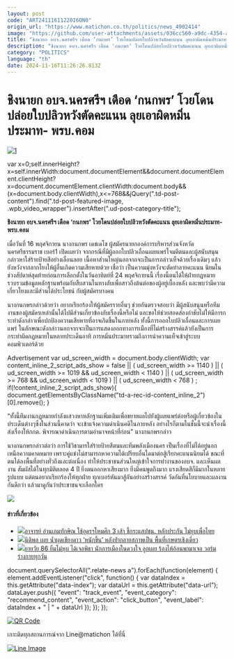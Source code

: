 ```yaml
---
layout: post
code: "ART24111611220I6ON0"
origin_url: "https://www.matichon.co.th/politics/news_4902414"
image: "https://github.com/user-attachments/assets/036cc560-a9dc-4354-a50b-18d7009ef10f"
title: "ชิงนายก อบจ.นครศรีฯ เดือด ‘กนกพร’ โวยโดนปล่อยใบปลิวหวังตัดคะแนน ลุยเอาผิดหมิ่นประมาท- พรบ.คอม"
description: "ชิงนายก อบจ.นครศรีฯ เดือด 'กนกพร' โวยโดนปล่อยใบปลิวหวังตัดคะแนน ลุยเอาผิดหมิ่นประมาท- พรบ.คอม"
category: "POLITICS"
language: "th"
date: 2024-11-16T11:26:26.813Z
---
```


# ชิงนายก อบจ.นครศรีฯ เดือด ‘กนกพร’ โวยโดนปล่อยใบปลิวหวังตัดคะแนน ลุยเอาผิดหมิ่นประมาท- พรบ.คอม

[![](https://www.matichon.co.th/wp-content/uploads/2024/11/1-203.jpg "1")](https://www.matichon.co.th/wp-content/uploads/2024/11/1-203.jpg)

var x=0;self.innerHeight?x=self.innerWidth:document.documentElement&&document.documentElement.clientHeight?x=document.documentElement.clientWidth:document.body&&(x=document.body.clientWidth),x<=768&&jQuery(".td-post-content").find(".td-post-featured-image, .wpb\_video\_wrapper").insertAfter(".ud-post-category-title");

**ชิงนายก อบจ.นครศรีฯ เดือด ‘กนกพร’ โวยโดนปล่อยใบปลิวหวังตัดคะแนน ลุยเอาผิดหมิ่นประมาท- พรบ.คอม**

เมื่อวันที่ 16 พฤศจิกายน นางกนกพร เดชเดโช ผู้สมัครนายกองค์การบริหารส่วนจังหวัดนครศรีธรรมราช เบอร์1 เปิดเผยว่า จากกรณีที่มีผู้ออกใบปลิวเถื่อนเผยแพร่โจมตีตนและผู้สนับสนุน กล่าวหาใส่ร้ายป้ายสีอย่างเลื่อนลอย เนื้อหาส่วนใหญ่นอกจากจะเป็นการกล่าวเท็จด้วยเรื่องเดิมๆ แล้ว ยังหวังจากลากโยงให้ผู้อื่นเกิดความเสียหายด้วย เชื่อว่า เป็นความมุ่งหวังจะตัดทำลายคะแนน นิยมในช่วงสัปดาห์สุดท้ายก่อนการเลือกตั้งในวันอาทิตย์ที่ 24 พฤศจิกายนนี้ เรื่องนี้ตนได้ให้ฝ่ายกฎหมายรวบรวมข้อมูลหลักฐานพร้อมกับสืบสวนในทางลับเพื่อสาวถึงต้นต่อของผู้อยู่เบื้องหลัง และพบว่ามีความเกี่ยวโยงและมีส่วนได้ประโยชน์ กับผู้สมัครบางคน

นางกนกพรกล่าวด้วยว่า อยากเรียกร้องให้ผู้สมัครรายอื่นๆ ช่วยกันตรวจสอบว่า มีผู้สนับสนุนหรือทีมงานของผู้สมัครเหล่านั้นได้ไปมีส่วนเกี่ยวข้องกับเรื่องนี้หรือไม่ และขอให้ช่วยสอดส่องกำชับไม่ให้มีการกระทำดังกล่าวเพื่อปกป้องความเสียหายที่อาจเกิดขึ้นในภายหลัง ทั้งนี้การออกใบปลิวเถื่อนและการเผยแพร่ ในลักษณะดังกล่าวนอกจากจะเป็นการแสดงออกทางการเมืองที่ไม่สร้างสรรค์แล้วยังเป็นการกระทำผิดกฏหมายในหลายประเด็นอาทิ การหมิ่นประมาทรวมถึงการนำความเท็จเข้าสู่ระบบคอมพิวเตอร์ด้วย

Advertisement var ud\_screen\_width = document.body.clientWidth; var content\_inline\_2\_script\_ads\_show = false || ( ud\_screen\_width >= 1140 ) || ( ud\_screen\_width >= 1019 && ud\_screen\_width < 1140 ) || ( ud\_screen\_width >= 768 && ud\_screen\_width < 1019 ) || ( ud\_screen\_width < 768 ) ; if(!content\_inline\_2\_script\_ads\_show){ document.getElementsByClassName("td-a-rec-id-content\_inline\_2")\[0\].remove(); }

“ทั้งนี้ทีมงานกฎหมายกำลังแสวงหาหลักฐานเพิ่มเติมเพื่อขยายผลไปยังผู้เผยแพร่ต่อหรือผู้เกี่ยวข้องในประเด็นต่างๆซึ่งในส่วนนี้คาดว่า จะเข้าแจ้งความดำเนินคดีในภายหลัง อย่างไรก็ตามในชั้นนี้จะนำเรื่องนี้ส่งเรื่องให้กกต. พิจารณาดำเนินการตามอำนาจหน้าที่ก่อน” นางกนกพรกล่าว

นางกนกพรกล่าวต่อว่า การใช้วิชามารใส่ร้ายป้ายสีตนและทีมพลังเมืองนคร เป็นเรื่องที่ไม่ได้อยู่นอกเหนือความคาดหมาย เพราะคู่แข่งไม่สามารถหาความได้เปรียบอื่นใดมาต่อสู้เรียกคะแนนนิยมได้ ขณะที่ตนได้ลงพื้นที่อย่างทั่วถึงและต่อเนื่อง ทำให้ประชาชนส่วนใหญ่เข้าใจการทำงานของอบจ. และเห็นผลงาน สัมผัสได้ในทุกมิติตลอด 4 ปี ยิ่งตนออกหาเสียงมาก ยิ่งมีคนพูดถึงมาก แรงเสียดสีก็มีมากในหลายรูปแบบ แต่ตนอยากเรียกร้องให้ทุกฝ่าย ทุกเบอร์หันมาสู้กันอย่างสร้างสรรค์ วัดกันที่นโยบายและผลงานกันดีกว่า แล้วมาดูกันว่าประชาชนจะเลือกใคร

![](https://www.matichon.co.th/wp-content/uploads/2024/11/S__46686240_0.jpg)

#### ข่าวที่เกี่ยวข้อง

*   [![](https://www.matichon.co.th/wp-content/uploads/2024/11/LINE_ALBUM_TJ.jpg)อาจารย์ อ่านเกมทักษิณ ใช้อุดรฯโหมศึก 3 เส้า ชี้กระแสปชน. หลักประกัน ไม่ยุบเพื่อไทย](https://www.matichon.co.th/politics/news_4902049)
*   [![](https://www.matichon.co.th/wp-content/uploads/2024/11/น้ำผุดเชียงดาว0.jpg)นิติพล เผย น้ำผุดเชียงดาว ‘หนักขึ้น’ หลังป่ากลายสภาพเป็น พื้นที่เกษตรเชิงเดี่ยว](https://www.matichon.co.th/news-monitor/news_4902322)
*   [![](https://www.matichon.co.th/wp-content/uploads/2024/11/2405427.jpg)ยายวัย 86 ยิ้มไม่หุบ ได้เจอพิธา นักการเมืองในดวงใจ ลูกเผย ร้องไห้อ้อนพามาเจอ วอร์มร่างกายทุกวัน](https://www.matichon.co.th/politics/news_4902265)

document.querySelectorAll(".relate-news a").forEach(function(element) { element.addEventListener("click", function() { var dataIndex = this.getAttribute("data-index"); var dataUrl = this.getAttribute("data-url"); dataLayer.push({ "event": "track\_event", "event\_category": "recommend\_content", "event\_action": "click\_button", "event\_label": dataIndex + " | " + dataUrl }); }); });

[![QR Code](https://www.matichon.co.th/wp-content/uploads/2023/07/wob1371z.jpg)](https://lin.ee/ht0nDxX)

เกาะติดทุกสถานการณ์จาก Line@matichon ได้ที่นี่

[![Line Image](https://www.matichon.co.th/wp-content/uploads/2023/07/th.png)](https://lin.ee/ht0nDxX)